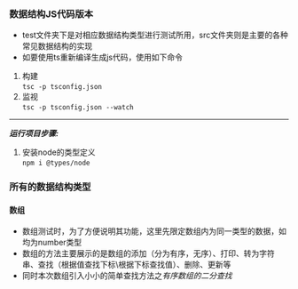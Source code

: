### 数据结构JS代码版本  
* test文件夹下是对相应数据结构类型进行测试所用，src文件夹则是主要的各种常见数据结构的实现  
* 如要使用ts重新编译生成js代码，使用如下命令
1. 构建  
`tsc -p tsconfig.json`
2. 监视  
`tsc -p tsconfig.json --watch`

---

***运行项目步骤:***  
1. 安装node的类型定义  
`npm i @types/node`


### 所有的数据结构类型

#### 数组  
* 数组测试时，为了方便说明其功能，这里先限定数组内为同一类型的数据，如均为number类型
* 数组的方法主要展示的是数组的添加（分为有序，无序）、打印、转为字符串、查找（根据值查找下标\根据下标查找值）、删除、更新等
* 同时本次数组引入小小的简单查找方法之*有序数组的二分查找*


